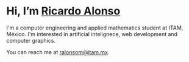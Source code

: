 # Hi, I’m [Ricardo Alonso](https://www.linkedin.com/in/richard-alonso/)

I'm a computer engineering and applied mathematics student at ITAM, México. 
I'm interested in artificial intelignece, web development and computer graphics.

You can reach me at [ralonsom@itam.mx](ralonsom@itam.mx).

<!---
Reach-AM/Reach-AM is a ✨ special ✨ repository because its `README.md` (this file) appears on your GitHub profile.
You can click the Preview link to take a look at your changes.
--->
